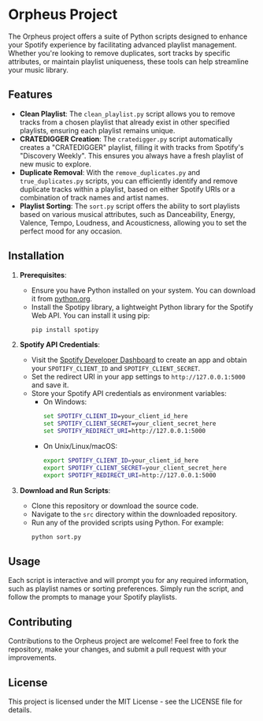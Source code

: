 # Orpheus Project

The Orpheus project offers a suite of Python scripts designed to enhance your Spotify experience by facilitating advanced playlist management. Whether you're looking to remove duplicates, sort tracks by specific attributes, or maintain playlist uniqueness, these tools can help streamline your music library.

## Features

- **Clean Playlist**: The `clean_playlist.py` script allows you to remove tracks from a chosen playlist that already exist in other specified playlists, ensuring each playlist remains unique.
- **CRATEDIGGER Creation**: The `cratedigger.py` script automatically creates a "CRATEDIGGER" playlist, filling it with tracks from Spotify's "Discovery Weekly". This ensures you always have a fresh playlist of new music to explore.
- **Duplicate Removal**: With the `remove_duplicates.py` and `true_duplicates.py` scripts, you can efficiently identify and remove duplicate tracks within a playlist, based on either Spotify URIs or a combination of track names and artist names.
- **Playlist Sorting**: The `sort.py` script offers the ability to sort playlists based on various musical attributes, such as Danceability, Energy, Valence, Tempo, Loudness, and Acousticness, allowing you to set the perfect mood for any occasion.

## Installation

1. **Prerequisites**:
    - Ensure you have Python installed on your system. You can download it from [python.org](https://www.python.org/downloads/).
    - Install the Spotipy library, a lightweight Python library for the Spotify Web API. You can install it using pip:
        ```sh
        pip install spotipy
        ```

2. **Spotify API Credentials**:
    - Visit the [Spotify Developer Dashboard](https://developer.spotify.com/dashboard/applications) to create an app and obtain your `SPOTIFY_CLIENT_ID` and `SPOTIFY_CLIENT_SECRET`.
    - Set the redirect URI in your app settings to `http://127.0.0.1:5000` and save it.
    - Store your Spotify API credentials as environment variables:
        - On Windows:
            ```cmd
            set SPOTIFY_CLIENT_ID=your_client_id_here
            set SPOTIFY_CLIENT_SECRET=your_client_secret_here
            set SPOTIFY_REDIRECT_URI=http://127.0.0.1:5000
            ```
        - On Unix/Linux/macOS:
            ```sh
            export SPOTIFY_CLIENT_ID=your_client_id_here
            export SPOTIFY_CLIENT_SECRET=your_client_secret_here
            export SPOTIFY_REDIRECT_URI=http://127.0.0.1:5000
            ```

3. **Download and Run Scripts**:
    - Clone this repository or download the source code.
    - Navigate to the `src` directory within the downloaded repository.
    - Run any of the provided scripts using Python. For example:
        ```sh
        python sort.py
        ```

## Usage

Each script is interactive and will prompt you for any required information, such as playlist names or sorting preferences. Simply run the script, and follow the prompts to manage your Spotify playlists.

## Contributing

Contributions to the Orpheus project are welcome! Feel free to fork the repository, make your changes, and submit a pull request with your improvements.

## License

This project is licensed under the MIT License - see the LICENSE file for details.
